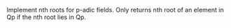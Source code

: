 Implement nth roots for p-adic fields.
Only returns nth root of an element in Qp if the nth root lies in Qp.
